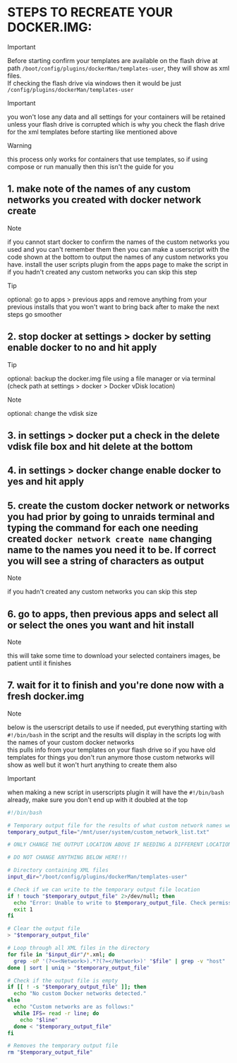 # STEPS TO RECREATE YOUR DOCKER.IMG:
> [!IMPORTANT] 
>  Before starting confirm your templates are available on the flash drive at path `/boot/config/plugins/dockerMan/templates-user`, they will show as xml files. \
>  If checking the flash drive via windows then it would be just `/config/plugins/dockerMan/templates-user`

> [!IMPORTANT]
> you won't lose any data and all settings for your containers will be retained unless your flash drive is corrupted which is why you check the flash 
drive for the xml templates before starting like mentioned above

  > [!WARNING]
  > this process only works for containers that use templates, so if using compose or run manually then this isn't the guide for you
 
## 1. make note of the names of any custom networks you created with docker network create
  > [!NOTE]
  > if you cannot start docker to confirm the names of the custom networks you used and you can't remember them then you can make a userscript with the code shown at the bottom to output the names of any custom networks you have. install the user scripts plugin from the apps page to make the script in \
  > if you hadn't created any custom networks you can skip this step

  > [!TIP]
  > optional: go to apps > previous apps and remove anything from your previous installs that you won't want to bring back after to make the next steps go smoother
## 2. stop docker at settings > docker by setting enable docker to no and hit apply
  > [!TIP]
  > optional: backup the docker.img file using a file manager or via terminal (check path at settings > docker > Docker vDisk location)

  > [!NOTE]
  > optional: change the vdisk size
## 3. in settings > docker put a check in the delete vdisk file box and hit delete at the bottom
## 4. in settings > docker change enable docker to yes and hit apply
## 5. create the custom docker network or networks you had prior by going to unraids terminal and typing the command for each one needing created `docker network create name` changing name to the names you need it to be. If correct you will see a string of characters as output
  > [!NOTE]
  > if you hadn't created any custom networks you can skip this step
## 6. go to apps, then previous apps and select all or select the ones you want and hit install
  > [!NOTE]
  > this will take some time to download your selected containers images, be patient until it finishes
## 7. wait for it to finish and you're done now with a fresh docker.img
> [!NOTE]
> below is the userscript details to use if needed, put everything starting with `#!/bin/bash` in the script and the results will display in the scripts log with the names of your custom docker networks \
> this pulls info from your templates on your flash drive so if you have old templates for things you don't run anymore those custom networks will show as well but it won't hurt anything to create them also

> [!IMPORTANT]
> when making a new script in userscripts plugin it will have the `#!/bin/bash` already, make sure you don't end up with it doubled at the top
 
```bash
#!/bin/bash

# Temporary output file for the results of what custom network names were in use
temporary_output_file="/mnt/user/system/custom_network_list.txt"

# ONLY CHANGE THE OUTPUT LOCATION ABOVE IF NEEDING A DIFFERENT LOCATION. THE FILE IS DELETED AUTOMATICALLY AT THE END OF THE SCRIPT

# DO NOT CHANGE ANYTHING BELOW HERE!!!

# Directory containing XML files
input_dir="/boot/config/plugins/dockerMan/templates-user"

# Check if we can write to the temporary output file location
if ! touch "$temporary_output_file" 2>/dev/null; then
  echo "Error: Unable to write to $temporary_output_file. Check permissions, check if system share exists and what it's settings are."
  exit 1
fi

# Clear the output file
> "$temporary_output_file"

# Loop through all XML files in the directory
for file in "$input_dir"/*.xml; do
  grep -oP '(?<=<Network>).*?(?=</Network>)' "$file" | grep -v "host" | grep -v "none" | grep -v "bridge" | grep -v "^br" | grep -v "^eth" | grep -v "^wg" | grep -v "container:"
done | sort | uniq > "$temporary_output_file"

# Check if the output file is empty
if [[ ! -s "$temporary_output_file" ]]; then
  echo "No custom Docker networks detected."
else
  echo "Custom networks are as follows:"
  while IFS= read -r line; do
    echo "$line"
  done < "$temporary_output_file"
fi

# Removes the temporary output file
rm "$temporary_output_file"
```
